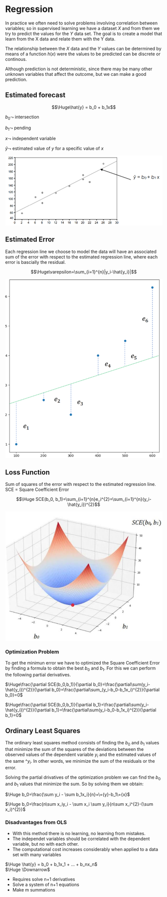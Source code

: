 # Regression

In practice we often need to solve problems involving correlation between variables; so in supervised learning we have a dataset *X* and from them we try to predict the values for the *Y* data set. The goal is to create a model that learn from the X data and relate them with the Y data.

The relationship between the *X* data and the *Y* values can be determined by means of a function $h(x)$ were the values to be predicted can be discrete or continous. 

Although prediction is not deterministic, since there may be many other unknown variables that affect the outcome, but we can make a good prediction.

## Estimated forecast

$$\Huge\hat{y} = b_0 + b_1x$$

$b_0 \leadsto$ intersection 

$b_1 \leadsto$ pending

$x \leadsto$ independent variable

$\hat{y}\leadsto$ estimated value of *y* for a specific value of *x*

![EstimatedRegressionLine](img/image6.png)

## Estimated Error
Each regression line we choose to model the data will have an associated sum of the error with respect to the estimated regression line, where each error is bascially the residual.

$$\Huge\varepsilon=\sum_{i=1}^{n}|y_i-\hat{y_i}|$$

![EstimatedError](img/image4.png)

## Loss Function
Sum of squares of the error with respect to the estimated regression line.
SCE = Square Coefficient Error

$$\Huge SCE(b_0, b_1)=\sum_{i=1}^{n}e_i^{2}=\sum_{i=1}^{n}(y_i-\hat{y_i})^{2}$$

![SCE](img/image5.png)

### Optimization Problem

To get the minimun error we have to optimized the Square Coefficient Error by finding a formula to obtain the best $b_0$ and $b_1$. For this we can perform the following partial derivatives.

$\Huge\frac{\partial SCE(b_0,b_1)}{\partial b_0}=\frac{\partial\sum(y_i-\hat{y_i})^{2}}{\partial b_0}=\frac{\partial\sum_(y_i-b_0-b_1x_i)^{2}}{\partial b_0}=0$

$\Huge\frac{\partial SCE(b_0,b_1)}{\partial b_1}=\frac{\partial\sum(y_i-\hat{y_i})^{2}}{\partial b_1}=\frac{\partial\sum(y_i-b_0-b_1x_i)^{2}}{\partial b_1}=0$

## Ordinary Least Squares

The ordinary least squares method consists of finding the $b_0$ and $b_1$ values that minimize the sum of the squares of the deviations between the observed values of the dependent variable $y_i$ and the estimated values of the same $\^{y_i}$. In other words, we minimize the sum of the residuals or the error.

Solving the partial drivatives of the optimization problem we can find the  $b_0$ and $b_1$ values that minimize the sum. So by solving them we obtain:

$\Huge b_0=\frac{\sum y_i - \sum b_1x_i}{n}=\={y}-b_1\={x}$

$\Huge b_0=\frac{n\sum x_iy_i - \sum x_i \sum y_i}{n\sum x_i^{2}-(\sum x_i)^{2}}$

### Disadvantages from OLS
- With this method there is no learning, no learning from mistakes.
- The independet variables should be correlated with the dependent variable, but no with each other.
- The computational cost increases considerably when applied to a data set with many variables

$\Huge \hat{y} = b_0 + b_1x_1 + ... + b_nx_n$</br>
$\Huge \Downarrow$</br>
- Requires solve n+1 derivatives</br>
- Solve a system of n+1 equations</br>
- Make m summations
